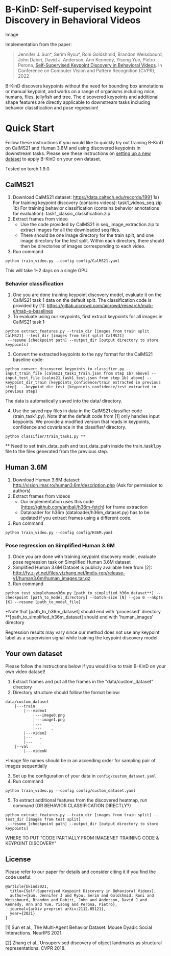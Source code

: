 # B-KinD: Self-supervised keypoint Discovery in Behavioral Videos
Image

Implementation from the paper:
>Jennifer J. Sun*, Serim Ryou*, Roni Goldshmid, Brandon Weissbourd, John Dabiri, David J. Anderson, Ann Kennedy, Yisong Yue, Pietro Perona, [Self-Supervised Keypoint Discovery in Behavioral Videos](https://arxiv.org/pdf/2112.05121.pdf). In Conference on Computer Vision and Pattern Recognition (CVPR), 2022

B-KinD discovers keypoints without the need for bounding box annotations or manual keypoint, and works on a range of organisms including mice, humans, flies, jellyfish and tree. The discovered keypoints and additional shape features are directly applicable to downstream tasks including behavior classification and pose regression!


# Quick Start
Follow these instructions if you would like to quickly try out training B-KinD on CalMS21 and Human 3.6M and using discovered keypoints in downstream tasks. Please see these instructions on [setting up a new dataset](https://github.com/neuroethology/BKinD#your-own-dataset) to apply B-KinD on your own dataset.

Tested on torch 1.9.0.

## CalMS21
1. Download CalMS21 dataset: https://data.caltech.edu/records/1991
   1a) For training keypoint discovery (contains videos): task1_videos_seq.zip
   1b) For training behavior classification (contains behavior annotations for evaluation): task1_classic_classification.zip
2. Extract frames from video
   -  Use the code provided by CalMS21 in seq_image_extraction.zip to extract images for all the downloaded seq files.
   - There should be one image directory for the train split, and one image directory for the test split.
     Within each directory, there should then be directories of images corresponding to each video.
3. Run command
```
python train_video.py --config config/CalMS21.yaml
```
This will take 1~2 days on a single GPU.

### Behavior classification
1. One you are done training keypoint discovery model, evaluate it on the CalMS21 task 1 data on the default split.
   The classification code is provided by [1]: https://gitlab.aicrowd.com/aicrowd/research/mab-e/mab-e-baselines
2. To evaluate using our keypoints, first extract keypoints for all images in CalMS21 task 1:
```
python extract_features.py --train_dir [images from train split CalMS21] --test_dir [images from test split CalMS21]
 --resume [checkpoint path] --output_dir [output directory to store keypoints]
```
3. Convert the extracted keypoints to the npy format for the CalMS21 baseline code:
```
python convert_discovered_keypoints_to_classifier.py --input_train_file [calms21_task1_train.json from step 1b) above] --input_test_file [calms21_task1_test.json from step 1b) above] --keypoint_dir_train [keypoints_confidence/train extracted in previous step]  --keypoint_dir_test [keypoints_confidence/test extracted in previous step]
```
The data is automatically saved into the data/ directory.

4. Use the saved npy files in data in the CalMS21 classifier code (train_task1.py). Note that the default code from [1] only handles input keypoints. We provide a modified version that reads in keypoints, confidence and covariance in the classifier/ directory.
```
python classifier/train_task1.py **
```
** Need to set train_data_path and test_data_path inside the train_task1.py file to the files generated from the previous step.


## Human 3.6M
1. Download Human 3.6M dataset: http://vision.imar.ro/human3.6m/description.php (Ask for permission to authors)
2. Extract frames from videos
   - Our implementation uses this code (https://github.com/anibali/h36m-fetch) for frame extraction
   - Dataloader for h36m (dataloader/h36m_dataset.py) has to be updated if you extract frames using a different code.
3. Run command
```
python train_video.py --config config/H36M.yaml
```

### Pose regression on Simplified Human 3.6M
1. Once you are done with training keypoint discovery model, evaluate pose regression task on Simplified Human 3.6M dataset
2. Simplified Human 3.6M Dataset is publicly available here from [2]: http://fy.z-yt.net/files.ytzhang.net/lmdis-rep/release-v1/human3.6m/human_images.tar.gz
3. Run command
```
python test_simplehuman36m.py [path_to_simplified_h36m_dataset**] --checkpoint [path_to_model_directory] --batch-size [N] --gpu 0 --nkpts [K] --resume [path_to_model_file]
```
*Note that [path_to_h36m_dataset] should end with 'processed' directory
**[path_to_simplified_h36m_dataset] should end with 'human_images' directory

Regression results may vary since our method does not use any keypoint label as a supervision signal while training the keypoint discovery model.


## Your own dataset
Please follow the instructions below if you would like to train B-KinD on your own video dataset!

1. Extract frames and put all the frames in the "data/custom_dataset" directory
2. Directory structure should follow the format below:
```
data/custom_dataset
    |---train
        |---video1
            |---image0.png
            |---image1.png
            |---    .
            |---    .
        |---video2
        |---   .
        |---   .
    |--val
        |---videoN
```
*Image file names should be in an ascending order for sampling pair of images sequentially

3. Set up the configuration of your data in ``config/custom_dataset.yaml``
4. Run command
```
python train_video.py --config config/custom_dataset.yaml
```
5. To extract additional features from the discovered heatmap, run command (OR BEHAVIOR CLASSIFICATION DIRECTLY?)
```
python extract_features.py --train_dir [images from train split] --test_dir [images from test split]
 --resume [checkpoint path] --output_dir [output directory to store keypoints]
```

WHERE TO PUT "CODE PARTIALLY FROM IMAGENET TRAINING CODE & KEYPOINT DISCOVERY"

## License

Please refer to our paper for details and consider citing it if you find the code useful:
```
@article{bkind2021,
  title={Self-Supervised Keypoint Discovery in Behavioral Videos},
  author={Sun, Jennifer J and Ryou, Serim and Goldshmid, Roni and Weissbourd, Brandon and Dabiri, John and Anderson, David J and Kennedy, Ann and Yue, Yisong and Perona, Pietro},
  journal={arXiv preprint arXiv:2112.05121},
  year={2021}
}
```

[1] Sun et al., The Multi-Agent Behavior Dataset: Mouse Dyadic Social Interactions. NeurIPS 2021.

[2] Zhang et al., Unsupervised discovery of object landmarks as structural representations. CVPR 2018.
